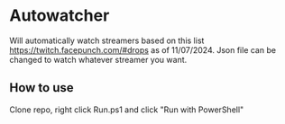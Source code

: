 # Autowatcher
Will automatically watch streamers based on this list https://twitch.facepunch.com/#drops as of 11/07/2024. Json file can be changed to watch whatever streamer you want.

## How to use
Clone repo, right click Run.ps1 and click "Run with PowerShell"